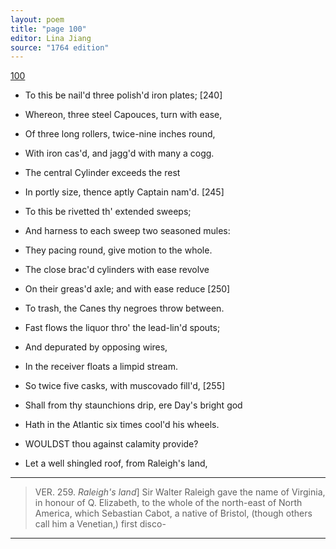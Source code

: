 ```yaml
---
layout: poem
title: "page 100"
editor: Lina Jiang
source: "1764 edition"
---
```



[100]()

- To this be nail'd three polish'd iron plates; [240]
- Whereon, three steel Capouces, turn with ease,
- Of three long rollers, twice-nine inches round,
- With iron cas'd, and jagg'd with many a cogg.
- The central Cylinder exceeds the rest
- In portly size, thence aptly Captain nam'd. [245]
- To this be rivetted th' extended sweeps;
- And harness to each sweep two seasoned mules:
- They pacing round, give motion to the whole.
- The close brac'd cylinders with ease revolve
- On their greas'd axle; and with ease reduce [250]
- To trash, the Canes thy negroes throw between.
- Fast flows the liquor thro' the lead-lin'd spouts;
- And depurated by opposing wires,
- In the receiver floats a limpid stream.
- So twice five casks, with muscovado fill'd, [255]
- Shall from thy staunchions drip, ere Day's bright god
- Hath in the Atlantic six times cool'd his wheels.

- WOULDST thou against calamity provide?
- Let a well shingled roof, from Raleigh's land,

---

> VER. 259. *Raleigh's land*\] Sir Walter Raleigh gave the name of Virginia, in honour of Q. Elizabeth, to the whole of the north-east of North America, which Sebastian Cabot, a native of Bristol, \(though others call him a Venetian,\) first disco-

---
